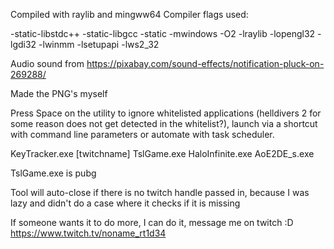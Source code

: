 Compiled with raylib and mingww64 Compiler flags used:

-static-libstdc++ -static-libgcc -static -mwindows -O2  -lraylib -lopengl32 -lgdi32 -lwinmm -lsetupapi -lws2_32

Audio sound from https://pixabay.com/sound-effects/notification-pluck-on-269288/

Made the PNG's myself

Press Space on the utility to ignore whitelisted applications (helldivers 2 for some reason does not get detected in the whitelist?), launch via a shortcut with command line parameters or automate with task scheduler.

KeyTracker.exe [twitchname] TslGame.exe HaloInfinite.exe AoE2DE_s.exe

TslGame.exe is pubg

Tool will auto-close if there is no twitch handle passed in, because I was lazy and didn't do a case where it checks if it is missing

If someone wants it to do more, I can do it, message me on twitch :D https://www.twitch.tv/noname_rt1d34
